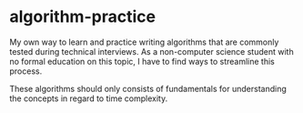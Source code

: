# algorithm-practice

My own way to learn and practice writing algorithms that are commonly tested during technical interviews. As a non-computer science student with no formal education on this topic, I have to find ways to streamline this process.

These algorithms should only consists of fundamentals for understanding the concepts in regard to time complexity.